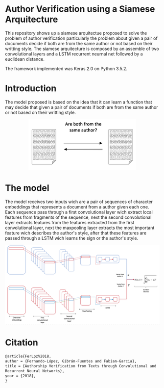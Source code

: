 # Author Verification using a Siamese Arquitecture 
This repository shows up a siamese arquitectue proposed to solve the problem of author verification particularly the problem about given a pair of documents decide if both are from the same author or not based on their writting style. The siamese arquitecture is composed by an assemble of two convolutional layers and a LSTM recurrent neurnal net followed by a euclidean distance.

The framework implemented was Keras 2.0 on Python 3.5.2.

# Introduction
The model proposed is based on the idea that it can learn a function that may decide that given a pair of documents if both are from the same author or not based on their writting style.
<p align="center">
  <img src="https://github.com/FernandoLpz/AuthorVerificiation/blob/master/images/verification.png" width="350"/>
</p>

# The model
The model receives two inputs wich are a pair of sequences of character embeddings that represents a document from a author given each one. Each sequence pass through a first convolutional layer wich extract local features from fragments of the sequence, next the second convolutional layer extracts features from the features extracted from the first convolutional layer, next the maxpooling layer extracts the most important feature wich describes the author's style, after that these features are passed through a LSTM wich learns the sign or the author's style.
<p align="center">
  <img src="https://github.com/FernandoLpz/AuthorVerificiation/blob/master/images/siamesearquitecture.png" width="550"/>
</p>

# Citation
```
@article{FerLpzV2018,
author = {Fernando-López, Gibrán-Fuentes and Fabian-Garcia},
title = {Authorship Verification from Texts through Convolutional and Recurrent Neural Networks},
year = {2018},
}
```
